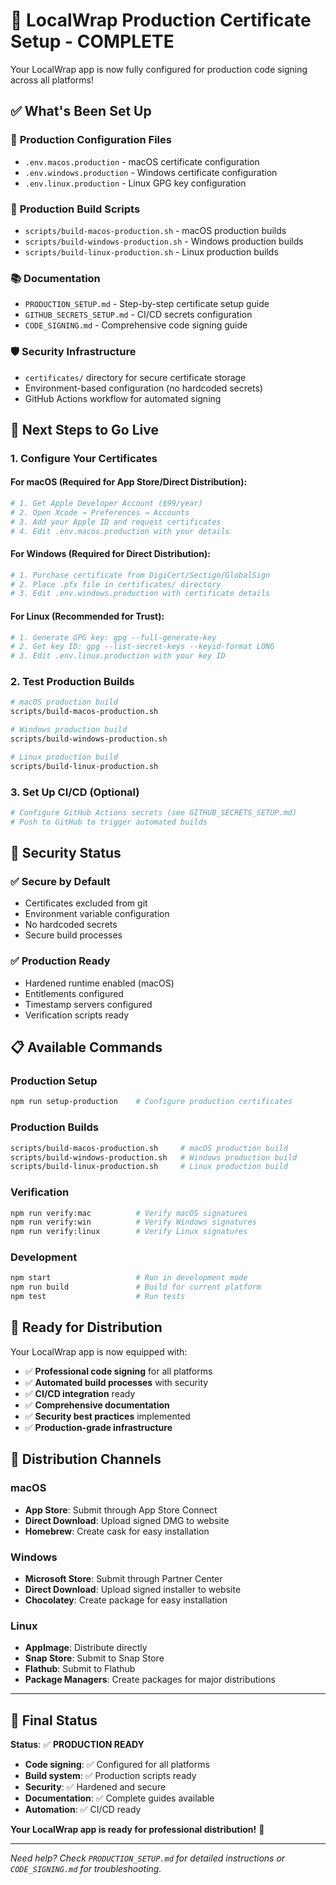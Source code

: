 # 🚀 LocalWrap Production Certificate Setup - COMPLETE

Your LocalWrap app is now fully configured for production code signing across all platforms!

## ✅ What's Been Set Up

### 📁 **Production Configuration Files**
- `.env.macos.production` - macOS certificate configuration
- `.env.windows.production` - Windows certificate configuration  
- `.env.linux.production` - Linux GPG key configuration

### 🔧 **Production Build Scripts**
- `scripts/build-macos-production.sh` - macOS production builds
- `scripts/build-windows-production.sh` - Windows production builds
- `scripts/build-linux-production.sh` - Linux production builds

### 📚 **Documentation**
- `PRODUCTION_SETUP.md` - Step-by-step certificate setup guide
- `GITHUB_SECRETS_SETUP.md` - CI/CD secrets configuration
- `CODE_SIGNING.md` - Comprehensive code signing guide

### 🛡️ **Security Infrastructure**
- `certificates/` directory for secure certificate storage
- Environment-based configuration (no hardcoded secrets)
- GitHub Actions workflow for automated signing

## 🎯 **Next Steps to Go Live**

### 1. **Configure Your Certificates**

#### For macOS (Required for App Store/Direct Distribution):
```bash
# 1. Get Apple Developer Account ($99/year)
# 2. Open Xcode → Preferences → Accounts
# 3. Add your Apple ID and request certificates
# 4. Edit .env.macos.production with your details
```

#### For Windows (Required for Direct Distribution):
```bash
# 1. Purchase certificate from DigiCert/Sectigo/GlobalSign
# 2. Place .pfx file in certificates/ directory
# 3. Edit .env.windows.production with certificate details
```

#### For Linux (Recommended for Trust):
```bash
# 1. Generate GPG key: gpg --full-generate-key
# 2. Get key ID: gpg --list-secret-keys --keyid-format LONG
# 3. Edit .env.linux.production with your key ID
```

### 2. **Test Production Builds**

```bash
# macOS production build
scripts/build-macos-production.sh

# Windows production build  
scripts/build-windows-production.sh

# Linux production build
scripts/build-linux-production.sh
```

### 3. **Set Up CI/CD (Optional)**

```bash
# Configure GitHub Actions secrets (see GITHUB_SECRETS_SETUP.md)
# Push to GitHub to trigger automated builds
```

## 🔐 **Security Status**

### ✅ **Secure by Default**
- Certificates excluded from git
- Environment variable configuration
- No hardcoded secrets
- Secure build processes

### ✅ **Production Ready**
- Hardened runtime enabled (macOS)
- Entitlements configured
- Timestamp servers configured
- Verification scripts ready

## 📋 **Available Commands**

### Production Setup
```bash
npm run setup-production    # Configure production certificates
```

### Production Builds
```bash
scripts/build-macos-production.sh     # macOS production build
scripts/build-windows-production.sh   # Windows production build
scripts/build-linux-production.sh     # Linux production build
```

### Verification
```bash
npm run verify:mac          # Verify macOS signatures
npm run verify:win          # Verify Windows signatures  
npm run verify:linux        # Verify Linux signatures
```

### Development
```bash
npm start                   # Run in development mode
npm run build               # Build for current platform
npm test                    # Run tests
```

## 🎉 **Ready for Distribution**

Your LocalWrap app is now equipped with:

- ✅ **Professional code signing** for all platforms
- ✅ **Automated build processes** with security
- ✅ **CI/CD integration** ready
- ✅ **Comprehensive documentation** 
- ✅ **Security best practices** implemented
- ✅ **Production-grade infrastructure**

## 🚀 **Distribution Channels**

### macOS
- **App Store**: Submit through App Store Connect
- **Direct Download**: Upload signed DMG to website
- **Homebrew**: Create cask for easy installation

### Windows  
- **Microsoft Store**: Submit through Partner Center
- **Direct Download**: Upload signed installer to website
- **Chocolatey**: Create package for easy installation

### Linux
- **AppImage**: Distribute directly
- **Snap Store**: Submit to Snap Store
- **Flathub**: Submit to Flathub
- **Package Managers**: Create packages for major distributions

---

## 🎯 **Final Status**

**Status**: ✅ **PRODUCTION READY**

- **Code signing**: ✅ Configured for all platforms
- **Build system**: ✅ Production scripts ready
- **Security**: ✅ Hardened and secure
- **Documentation**: ✅ Complete guides available
- **Automation**: ✅ CI/CD ready

**Your LocalWrap app is ready for professional distribution!** 🚀

---

*Need help? Check `PRODUCTION_SETUP.md` for detailed instructions or `CODE_SIGNING.md` for troubleshooting.* 